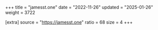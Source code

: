 +++
title = "jamesst.one"
date = "2022-11-26"
updated = "2025-01-26"
weight = 3722

[extra]
source = "https://jamesst.one"
ratio = 68
size = 4
+++
